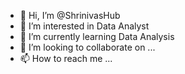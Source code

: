 - 👋 Hi, I’m @ShrinivasHub
- 👀 I’m interested in Data Analyst 
- 🌱 I’m currently learning Data Analysis
- 💞️ I’m looking to collaborate on ...
- 📫 How to reach me ...

<!---
ShrinivasHub/ShrinivasHub is a ✨ special ✨ repository because its `README.md` (this file) appears on your GitHub profile.
You can click the Preview link to take a look at your changes.
--->
